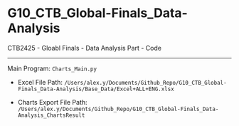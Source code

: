 # G10_CTB_Global-Finals_Data-Analysis
CTB2425 - Gloabl Finals - Data Analysis Part - Code

---

Main Program: `Charts_Main.py`

- Excel File Path: `/Users/alex.y/Documents/Github_Repo/G10_CTB_Global-Finals_Data-Analysis/Base_Data/Excel+ALL+ENG.xlsx`

- Charts Export File Path: `/Users/alex.y/Documents/Github_Repo/G10_CTB_Global-Finals_Data-Analysis_ChartsResult`